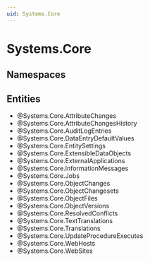 ```yaml
---
uid: Systems.Core
---
```

# Systems.Core

## Namespaces

## Entities
- @Systems.Core.AttributeChanges  
- @Systems.Core.AttributeChangesHistory  
- @Systems.Core.AuditLogEntries  
- @Systems.Core.DataEntryDefaultValues  
- @Systems.Core.EntitySettings  
- @Systems.Core.ExtensibleDataObjects  
- @Systems.Core.ExternalApplications  
- @Systems.Core.InformationMessages  
- @Systems.Core.Jobs  
- @Systems.Core.ObjectChanges  
- @Systems.Core.ObjectChangesets  
- @Systems.Core.ObjectFiles  
- @Systems.Core.ObjectVersions  
- @Systems.Core.ResolvedConflicts  
- @Systems.Core.TextTranslations  
- @Systems.Core.Translations  
- @Systems.Core.UpdateProcedureExecutes  
- @Systems.Core.WebHosts  
- @Systems.Core.WebSites  

